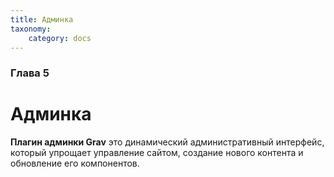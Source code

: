 ```yaml
---
title: Админка
taxonomy:
    category: docs
---
```


### Глава 5

# Админка

**Плагин админки Grav** это динамический административный интерфейс, который упрощает управление сайтом, создание нового контента и обновление его компонентов.
